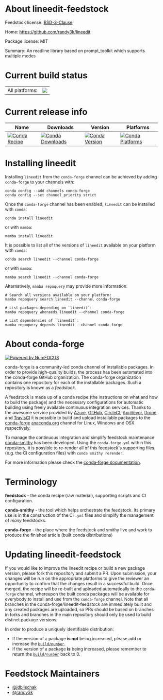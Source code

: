 About lineedit-feedstock
========================

Feedstock license: [BSD-3-Clause](https://github.com/conda-forge/lineedit-feedstock/blob/main/LICENSE.txt)

Home: https://github.com/randy3k/lineedit

Package license: MIT

Summary: An readline library based on prompt_toolkit which supports multiple modes

Current build status
====================


<table><tr><td>All platforms:</td>
    <td>
      <a href="https://dev.azure.com/conda-forge/feedstock-builds/_build/latest?definitionId=11832&branchName=main">
        <img src="https://dev.azure.com/conda-forge/feedstock-builds/_apis/build/status/lineedit-feedstock?branchName=main">
      </a>
    </td>
  </tr>
</table>

Current release info
====================

| Name | Downloads | Version | Platforms |
| --- | --- | --- | --- |
| [![Conda Recipe](https://img.shields.io/badge/recipe-lineedit-green.svg)](https://anaconda.org/conda-forge/lineedit) | [![Conda Downloads](https://img.shields.io/conda/dn/conda-forge/lineedit.svg)](https://anaconda.org/conda-forge/lineedit) | [![Conda Version](https://img.shields.io/conda/vn/conda-forge/lineedit.svg)](https://anaconda.org/conda-forge/lineedit) | [![Conda Platforms](https://img.shields.io/conda/pn/conda-forge/lineedit.svg)](https://anaconda.org/conda-forge/lineedit) |

Installing lineedit
===================

Installing `lineedit` from the `conda-forge` channel can be achieved by adding `conda-forge` to your channels with:

```
conda config --add channels conda-forge
conda config --set channel_priority strict
```

Once the `conda-forge` channel has been enabled, `lineedit` can be installed with `conda`:

```
conda install lineedit
```

or with `mamba`:

```
mamba install lineedit
```

It is possible to list all of the versions of `lineedit` available on your platform with `conda`:

```
conda search lineedit --channel conda-forge
```

or with `mamba`:

```
mamba search lineedit --channel conda-forge
```

Alternatively, `mamba repoquery` may provide more information:

```
# Search all versions available on your platform:
mamba repoquery search lineedit --channel conda-forge

# List packages depending on `lineedit`:
mamba repoquery whoneeds lineedit --channel conda-forge

# List dependencies of `lineedit`:
mamba repoquery depends lineedit --channel conda-forge
```


About conda-forge
=================

[![Powered by
NumFOCUS](https://img.shields.io/badge/powered%20by-NumFOCUS-orange.svg?style=flat&colorA=E1523D&colorB=007D8A)](https://numfocus.org)

conda-forge is a community-led conda channel of installable packages.
In order to provide high-quality builds, the process has been automated into the
conda-forge GitHub organization. The conda-forge organization contains one repository
for each of the installable packages. Such a repository is known as a *feedstock*.

A feedstock is made up of a conda recipe (the instructions on what and how to build
the package) and the necessary configurations for automatic building using freely
available continuous integration services. Thanks to the awesome service provided by
[Azure](https://azure.microsoft.com/en-us/services/devops/), [GitHub](https://github.com/),
[CircleCI](https://circleci.com/), [AppVeyor](https://www.appveyor.com/),
[Drone](https://cloud.drone.io/welcome), and [TravisCI](https://travis-ci.com/)
it is possible to build and upload installable packages to the
[conda-forge](https://anaconda.org/conda-forge) [anaconda.org](https://anaconda.org/)
channel for Linux, Windows and OSX respectively.

To manage the continuous integration and simplify feedstock maintenance
[conda-smithy](https://github.com/conda-forge/conda-smithy) has been developed.
Using the ``conda-forge.yml`` within this repository, it is possible to re-render all of
this feedstock's supporting files (e.g. the CI configuration files) with ``conda smithy rerender``.

For more information please check the [conda-forge documentation](https://conda-forge.org/docs/).

Terminology
===========

**feedstock** - the conda recipe (raw material), supporting scripts and CI configuration.

**conda-smithy** - the tool which helps orchestrate the feedstock.
                   Its primary use is in the construction of the CI ``.yml`` files
                   and simplify the management of *many* feedstocks.

**conda-forge** - the place where the feedstock and smithy live and work to
                  produce the finished article (built conda distributions)


Updating lineedit-feedstock
===========================

If you would like to improve the lineedit recipe or build a new
package version, please fork this repository and submit a PR. Upon submission,
your changes will be run on the appropriate platforms to give the reviewer an
opportunity to confirm that the changes result in a successful build. Once
merged, the recipe will be re-built and uploaded automatically to the
`conda-forge` channel, whereupon the built conda packages will be available for
everybody to install and use from the `conda-forge` channel.
Note that all branches in the conda-forge/lineedit-feedstock are
immediately built and any created packages are uploaded, so PRs should be based
on branches in forks and branches in the main repository should only be used to
build distinct package versions.

In order to produce a uniquely identifiable distribution:
 * If the version of a package **is not** being increased, please add or increase
   the [``build/number``](https://docs.conda.io/projects/conda-build/en/latest/resources/define-metadata.html#build-number-and-string).
 * If the version of a package **is** being increased, please remember to return
   the [``build/number``](https://docs.conda.io/projects/conda-build/en/latest/resources/define-metadata.html#build-number-and-string)
   back to 0.

Feedstock Maintainers
=====================

* [@jdblischak](https://github.com/jdblischak/)
* [@randy3k](https://github.com/randy3k/)

